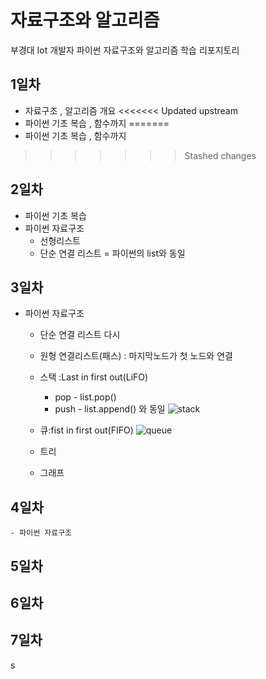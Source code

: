 # 자료구조와 알고리즘
부경대 Iot 개발자 파이썬 자료구조와 알고리즘 학습 리포지토리

## 1일차
- 자료구조 , 알고리즘 개요
<<<<<<< Updated upstream
- 파이썬 기초 복습 , 함수까지
=======
- 파이썬 기초 복습 , 함수까지 

>>>>>>> Stashed changes
## 2일차
- 파이썬 기초 복습
- 파이썬 자료구조
    - 선형리스트
    - 단순 연결 리스트 = 파이썬의 list와 동일 
## 3일차
- 파이썬 자료구조 
    - 단순 연결 리스트 다시
    - 원형 연결리스트(패스) : 마지막노드가 첫 노드와 연결 
    - 스택 :Last in first out(LiFO)
        - pop - list.pop()
        - push - list.append() 와 동일 
    ![stack](https://cs.lmu.edu/~ray/images/stack.gif)

    - 큐:fist in first out(FIFO)
    ![queue](https://upload.wikimedia.org/wikipedia/commons/6/6d/QUEUE.png)
    - 트리
    - 그래프
    
## 4일차
    - 파이썬 자료구조

## 5일차 

## 6일차

## 7일차

s
























